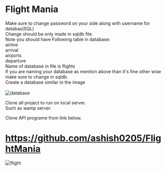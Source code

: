 # Flight Mania
Make sure to change password on your side along with username for databas(SQL)<br>
Change should be only made in sqldb file.<br>
Note you should have Following table in database:<br>
airline<br>
arrival<br>
airports<br>
departure<br>
Name of database in file is flights<br>
If you are naming your database as mention above than it's fine other wise make sure to change in sqldb.<br>
Create a database similar in the image <br><br>
![database](https://user-images.githubusercontent.com/69053652/115766669-383e2f80-a376-11eb-8255-e409cb12fe44.PNG)

Clone all project to run on local server.<br>
Such as wamp server.

Clone API programe from link below.
# https://github.com/ashish0205/FlightMania

![flight](https://user-images.githubusercontent.com/69053652/115768095-d8488880-a377-11eb-929e-57438dc11787.PNG)



